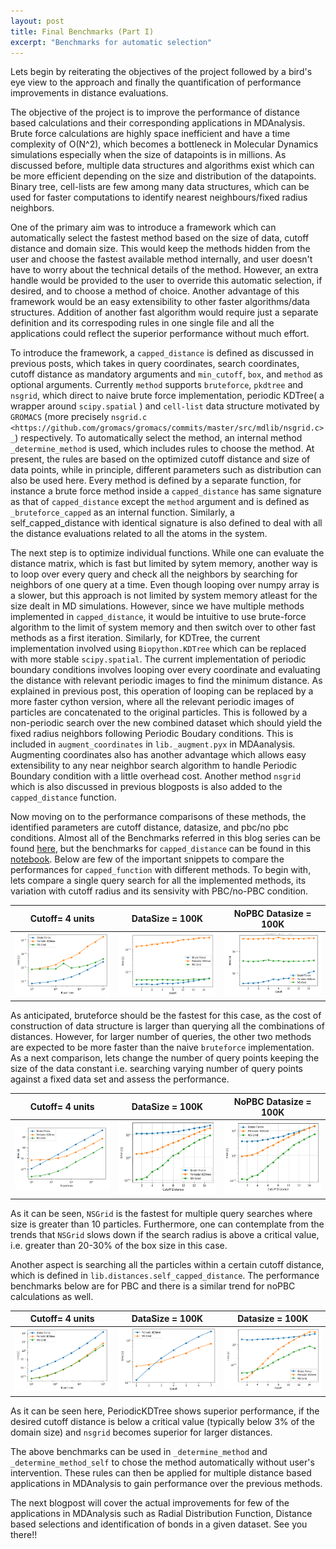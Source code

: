 ```yaml
---
layout: post
title: Final Benchmarks (Part I)
excerpt: "Benchmarks for automatic selection"
---
```



Lets begin by reiterating the objectives of the project followed by a bird's eye view to the approach and finally the quantification of performance improvements in distance evaluations. 

The objective of the project is to improve the performance of distance based calculations and their corresponding applications in MDAnalysis. Brute force calculations are highly space inefficient and have a time complexity of O(N^2), which becomes a bottleneck in Molecular Dynamics simulations especially when the size of datapoints is in millions. As discussed before, multiple data structures and algorithms exist which can be more efficient depending on the size and distribution of the datapoints. Binary tree, cell-lists are few among many data structures, which can be used for faster computations to identify nearest neighbours/fixed radius neighbors. 

One of the primary aim was to introduce a framework which can automatically select the fastest method based on the size of data, cutoff distance and domain size. This would keep the methods hidden from the user and choose the fastest available method internally, and user doesn't have to worry about the technical details of the method. However, an extra handle would be provided to the user to override this automatic selection, if desired, and to choose a method of choice. Another advantage of this framework would be an easy extensibility to other faster algorithms/data structures. Addition of another fast algorithm would require just a separate definition and its correspoding rules in one single file and all the applications could reflect the superior performance without much effort. 

To introduce the framework, a ``capped_distance`` is defined as discussed in previous posts, which takes in query coordinates, search coordinates, cutoff distance as mandatory arguments and ``min_cutoff``, ``box``, and ``method`` as optional arguments. Currently ``method`` supports ``bruteforce``, ``pkdtree`` and ``nsgrid``, which direct to naive brute force implementation, periodic KDTree( a wrapper around ``scipy.spatial`` ) and ``cell-list`` data structure motivated by ``GROMACS`` (more  precisely `nsgrid.c <https://github.com/gromacs/gromacs/commits/master/src/mdlib/nsgrid.c>_`) respectively. To automatically select the method, an internal method ``_determine_method`` is used, which includes rules to choose the method. At present, the rules are based on the optimized cutoff distance and size of data points, while in principle, different parameters such as distribution can also be used here. Every method is defined by a separate function, for instance a brute force method inside a ``capped_distance`` has same signature as that of ``capped_distance`` except the ``method`` argument and is defined as ``_bruteforce_capped`` as an internal function. Similarly, a self_capped_distance with identical signature is also defined to deal with all the distance evaluations related to all the atoms in the system.

The next step is to optimize individual functions. While one can evaluate the distance matrix, which is fast but limited by sytem memory, another way is to loop over every query and check all the neighbors by searching for neighbors of one query at a time. Even though looping over numpy array is a slower, but this approach is not limited by system memory atleast for the size dealt in MD simulations. However, since we have multiple methods implemented in ``capped_distance``,  it would be intuitive to use brute-force algorithm to the limit of system memory and then switch over to other fast methods as a first iteration. Similarly, for KDTree, the current implementation involved using ``Biopython.KDTree`` which can be replaced with more stable ``scipy.spatial``. The current implementation of periodic boundary conditions involves looping over every coordinate and evaluating the distance with relevant periodic images to find the minimum distance. As explained in previous post, this operation of looping can be replaced by a more faster cython version, where all the relevant periodic images of particles are concatenated to the original particles. This is followed by a non-periodic search over the new combined dataset which should yield the fixed radius neighbors following Periodic Boudary conditions. This is included in ``augment_coordinates`` in ``lib._augment.pyx`` in MDAanalysis. Augmenting coordinates also has another advantage which allows easy extensibility to any near neighbor search algorithm to handle Periodic Boundary condition with a little overhead cost. Another method ``nsgrid`` which is also discussed in previous blogposts is also added to the ``capped_distance`` function.

Now moving on to the performance comparisons of these methods, the identified parameters are cutoff distance, datasize, and pbc/no pbc conditions. Almost all of the Benchmarks referred in this blog series can be found [here](https://github.com/ayushsuhane/Benchmarks_Distance/tree/master/Notebooks), but the benchmarks for ``capped_distance`` can be found in this [notebook](https://github.com/ayushsuhane/Benchmarks_Distance/blob/master/Notebooks/BM_CappedNS.ipynb). Below are few of the important snippets to compare the performances for ``capped_function`` with different methods. To begin with, lets compare a single query search for all the implemented methods, its variation with cutoff radius and its sensivity with PBC/no-PBC condition.

Cutoff= 4 units               |  DataSize = 100K             |  NoPBC Datasize = 100K
:----------------------------:|:----------------------------:|:----------------------:
<img src="/images/110718_sqnum.PNG" width="200"> | <img src="/images/110718_sqcutpbc.PNG" width="200"> | <img src="/images/110718_sqcutnopbc.PNG" width="200">

As anticipated, bruteforce should be the fastest for this case, as the cost of construction of data structure is larger than querying all the combinations of distances. However, for larger number of queries, the other two methods are expected to be more faster than the naive ``bruteforce`` implementation. As a next comparison, lets change the number of query points keeping the size of the data constant i.e. searching varying number of query points against a fixed data set and assess the performance. 


Cutoff= 4 units               |  DataSize = 100K             |  NoPBC Datasize = 100K
:----------------------------:|:---------------------------:|:---------------------:
<img src="/images/110718_mqnum.PNG" width="200"> | <img src="/images/110718_mqcut.PNG" width="200"> |<img src="/images/110718_mqcutnopbc.PNG" width="200">

As it can be seen, ``NSGrid`` is the fastest for multiple query searches where size is greater than 10 particles. Furthermore, one can contemplate from the trends that ``NSGrid`` slows down if the search radius is above a critical value, i.e. greater than 20-30% of the box size in this case. 

Another aspect is searching all the particles within a certain cutoff distance, which is defined in ``lib.distances.self_capped_distance``. The performance benchmarks below are for PBC and there is a similar trend for noPBC calculations as well. 

Cutoff= 4 units               |  DataSize = 100K             |  Datasize = 100K
:----------------------------:|:---------------------------:|:---------------------:
<img src="/images/110718_selfnum.PNG" width="200"> | <img src="/images/110718_selfcut.PNG" width="200"> |<img src="/images/110718_selfcut10k.PNG" width="200">

As it can be seen here, PeriodicKDTree shows superior performance, if the desired cutoff distance is below a critical value (typically below 3% of the domain size) and ``nsgrid`` becomes superior for larger distances. 

The above benchmarks can be used in ``_determine_method`` and ``_determine_method_self`` to chose the method automatically without user's intervention. These rules can then be applied for multiple distance based applications in MDAnalysis to gain performance over the previous methods.

The next blogpost will cover the actual improvements for few of the applications in MDAnalysis such as Radial Distribution Function, Distance based selections and identification of bonds in a given dataset. See you there!!

